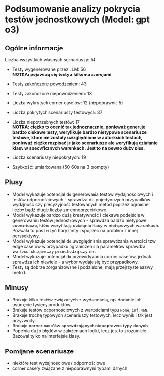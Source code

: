# Podsumowanie analizy pokrycia testów jednostkowych (Model: gpt o3)

## Ogólne informacje

Liczba wszystkich własnych scenariuszy: 54

- Testy wygenerowane przez LLM: 56
<br/> <strong>NOTKA: pojawiają się testy z kilkoma asercjami</strong>
- Testy zakończone powodzeniem: 43
- Testy zakończone niepowodzeniem: 13


- Liczba wykrytych corner case'ów: 12 (niepoprawnie 5)


- Liczba pokrytych scenariuszy testowych: 37
- Liczba niepotrzebnych testów: 17
<br/> <strong>NOTKA: ciężko to ocenić tak jednoznacznie, ponieważ generuje bardzo ciekawe testy, weryfikuje bardzo nietypowe scenariusze testowe, ktore nie zostały uwzględnione w autorksich testach, ponieważ ciężko rozpisać je jako scenariusze ale weryfikują działanie klasy w specyficznych warunkach. Jest to na pewno duży plus.</strong>
- Liczba scenariuszy niepokrytych: 19
- Szybkość: umiarkowana (50-60s na 3 prompty)

## Plusy

- Model wykazuje potencjał do generowania testów wydajnościowych i testów odpornościowych - sprawdza dla pojedynczych przypadków wydajność czy precyzyjność testowanych metod poprzez ogromne liczby bądź długie liczby zmiennoprzecinkowe.
- Model wykazuje bardzo dużą kreatywność i ciekawe podejście w generowaniu testów jednostkowych - sprawdza bardzo nietypowe scenariusze, które weryfikują działąnie klasy w nietypowych warunkach. Pozwala to poszerzyć horyzonty i spojrzeć na problem z innej perspektywy.
- Model wykazuje potencjał do uwzględniania sprawdzania wartości tzw edge case'ów w przypadku ograniczeń dla parametrów sprawdza wartości skrajne czy przechodzą czy nie.
- Model wykazuje potencjał do przewidywania corner case'ów, jednak sprawdza ich niewiele - a wybór wydaje się być przypadkowy.
- Testy są dobrze zorganizowane i podzielone, mają przejrzyste nazwy metod.

## Minusy

- Brakuje kilku testów związanych z wydajnością, np. dodanie lub usunięcie tysięcy produktów.
- Brakuje testów odpornościowych z wartościami typu `None`, `inf`, `NaN`.
- Brakuje trochę typowych scenariuszy testowych, lecz wynik i tak jest przyzwoity.
- Brakuje corner case'ów sprawdzających niepoprawne typy danych
- Popełnia dużo błędów w założeniach logiki, lecz jest to zrozumiałe. Bazował tylko na interfejsie klasy.

## Pomijane scenariusze

- niektóre test wydajnościowe / odpornościowe
- corner case'y związane z niepoprawnymi typami danych


